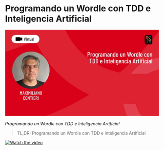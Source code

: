 # Programando un Wordle con TDD e Inteligencia Artificial
            
![Programando un Wordle con TDD e Inteligencia Artificial](Programando%20un%20Wordle%20con%20TDD%20e%20Inteligencia%20Artificial.jpg)

*Programando un Wordle con TDD e Inteligencia Artificial*

> TL;DR: Programando un Wordle con TDD e Inteligencia Artificial

[![Watch the video](https://img.youtube.com/vi/hjey2N1IpwE/sddefault.jpg)](https://youtu.be/hjey2N1IpwE) 